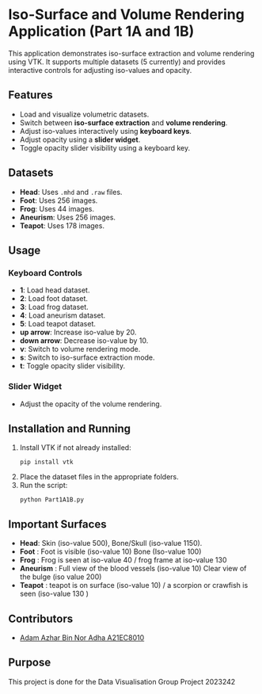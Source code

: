 # Iso-Surface and Volume Rendering Application (Part 1A and 1B)

This application demonstrates iso-surface extraction and volume rendering using VTK. It supports multiple datasets (5 currently) and provides interactive controls for adjusting iso-values and opacity.

## Features
- Load and visualize volumetric datasets.
- Switch between **iso-surface extraction** and **volume rendering**.
- Adjust iso-values interactively using **keyboard keys**.
- Adjust opacity using a **slider widget**.
- Toggle opacity slider visibility using a keyboard key.

## Datasets
- **Head**: Uses `.mhd` and `.raw` files.
- **Foot**: Uses 256 images.
- **Frog**: Uses 44 images.
- **Aneurism**: Uses 256 images.
- **Teapot**: Uses 178 images.

## Usage

### Keyboard Controls
- **1**: Load head dataset.
- **2**: Load foot dataset.
- **3**: Load frog dataset.
- **4**: Load aneurism dataset.
- **5**: Load teapot dataset.
- **up arrow**: Increase iso-value by 20.
- **down arrow**: Decrease iso-value by 10.
- **v**: Switch to volume rendering mode.
- **s**: Switch to iso-surface extraction mode.
- **t**: Toggle opacity slider visibility.

### Slider Widget
- Adjust the opacity of the volume rendering.

## Installation and Running
1. Install VTK if not already installed:
    ```
    pip install vtk
    ```
2. Place the dataset files in the appropriate folders.
3. Run the script:
    ```
    python Part1A1B.py
    ```

## Important Surfaces
- **Head**: Skin (iso-value 500), Bone/Skull (iso-value 1150).
- **Foot** : Foot is visible (iso-value 10) Bone (Iso-value 100)
- **Frog** : Frog is seen at  iso-value 40 / frog frame at iso-value 130
- **Aneurism** : Full view of the blood vessels (iso-value 10)  Clear view of the bulge (iso value 200)
- **Teapot** : teapot is on surface (iso-value 10) / a scorpion or crawfish is seen (iso-value 130 )

## Contributors
- [Adam Azhar Bin Nor Adha A21EC8010](adamazhar@graduate.utm.my)

## Purpose
This project is done for the Data Visualisation Group Project 2023242 
